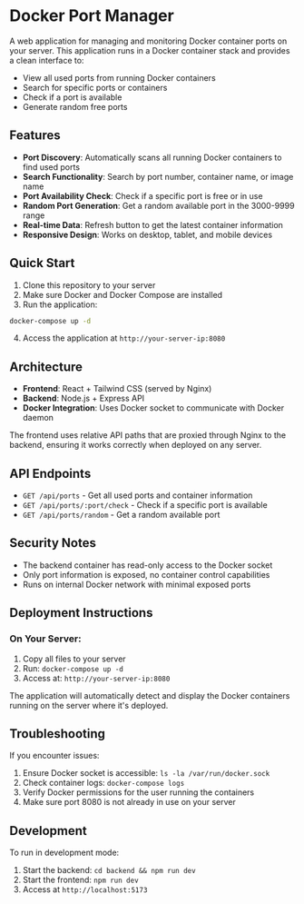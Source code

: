 # Docker Port Manager

A web application for managing and monitoring Docker container ports on your server. This application runs in a Docker container stack and provides a clean interface to:

- View all used ports from running Docker containers
- Search for specific ports or containers
- Check if a port is available
- Generate random free ports

## Features

- **Port Discovery**: Automatically scans all running Docker containers to find used ports
- **Search Functionality**: Search by port number, container name, or image name
- **Port Availability Check**: Check if a specific port is free or in use
- **Random Port Generation**: Get a random available port in the 3000-9999 range
- **Real-time Data**: Refresh button to get the latest container information
- **Responsive Design**: Works on desktop, tablet, and mobile devices

## Quick Start

1. Clone this repository to your server
2. Make sure Docker and Docker Compose are installed
3. Run the application:

```bash
docker-compose up -d
```

4. Access the application at `http://your-server-ip:8080`

## Architecture

- **Frontend**: React + Tailwind CSS (served by Nginx)
- **Backend**: Node.js + Express API
- **Docker Integration**: Uses Docker socket to communicate with Docker daemon

The frontend uses relative API paths that are proxied through Nginx to the backend, ensuring it works correctly when deployed on any server.

## API Endpoints

- `GET /api/ports` - Get all used ports and container information
- `GET /api/ports/:port/check` - Check if a specific port is available
- `GET /api/ports/random` - Get a random available port

## Security Notes

- The backend container has read-only access to the Docker socket
- Only port information is exposed, no container control capabilities
- Runs on internal Docker network with minimal exposed ports

## Deployment Instructions

### On Your Server:

1. Copy all files to your server
2. Run: `docker-compose up -d`
3. Access at: `http://your-server-ip:8080`

The application will automatically detect and display the Docker containers running on the server where it's deployed.

## Troubleshooting

If you encounter issues:

1. Ensure Docker socket is accessible: `ls -la /var/run/docker.sock`
2. Check container logs: `docker-compose logs`
3. Verify Docker permissions for the user running the containers
4. Make sure port 8080 is not already in use on your server

## Development

To run in development mode:

1. Start the backend: `cd backend && npm run dev`
2. Start the frontend: `npm run dev`
3. Access at `http://localhost:5173`
